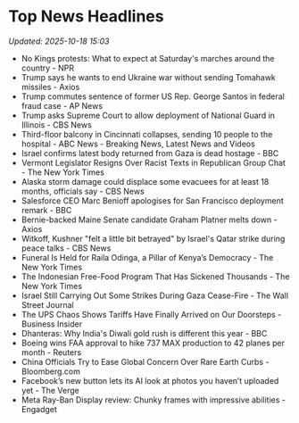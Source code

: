 # Top News Headlines

_Updated: 2025-10-18 15:03_

- No Kings protests: What to expect at Saturday's marches around the country - NPR
- Trump says he wants to end Ukraine war without sending Tomahawk missiles - Axios
- Trump commutes sentence of former US Rep. George Santos in federal fraud case - AP News
- Trump asks Supreme Court to allow deployment of National Guard in Illinois - CBS News
- Third-floor balcony in Cincinnati collapses, sending 10 people to the hospital - ABC News - Breaking News, Latest News and Videos
- Israel confirms latest body returned from Gaza is dead hostage - BBC
- Vermont Legislator Resigns Over Racist Texts in Republican Group Chat - The New York Times
- Alaska storm damage could displace some evacuees for at least 18 months, officials say - CBS News
- Salesforce CEO Marc Benioff apologises for San Francisco deployment remark - BBC
- Bernie-backed Maine Senate candidate Graham Platner melts down - Axios
- Witkoff, Kushner "felt a little bit betrayed" by Israel's Qatar strike during peace talks - CBS News
- Funeral Is Held for Raila Odinga, a Pillar of Kenya’s Democracy - The New York Times
- The Indonesian Free-Food Program That Has Sickened Thousands - The New York Times
- Israel Still Carrying Out Some Strikes During Gaza Cease-Fire - The Wall Street Journal
- The UPS Chaos Shows Tariffs Have Finally Arrived on Our Doorsteps - Business Insider
- Dhanteras: Why India's Diwali gold rush is different this year - BBC
- Boeing wins FAA approval to hike 737 MAX production to 42 planes per month - Reuters
- China Officials Try to Ease Global Concern Over Rare Earth Curbs - Bloomberg.com
- Facebook’s new button lets its AI look at photos you haven’t uploaded yet - The Verge
- Meta Ray-Ban Display review: Chunky frames with impressive abilities - Engadget